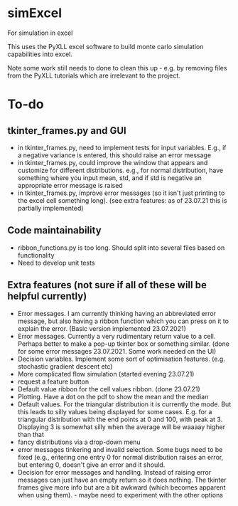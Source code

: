 # simExcel
For simulation in excel

This uses the PyXLL excel software to build monte carlo simulation capabilities into excel. 

Note some work still needs to done to clean this up - e.g. by removing files from the PyXLL tutorials which are irrelevant to the project.


# To-do

## tkinter_frames.py and GUI
* in tkinter_frames.py, need to implement tests for input variables. E.g., if a negative variance is entered, this should raise an error message
* in tkinter_frames.py, could improve the window that appears and customize for different distributions. e.g., for normal distribution, have something where you input mean, std, and if std is negative an appropriate error message is raised
* in tkinter_frames.py, improve error messages (so it isn't just printing to the excel cell something long). (see extra features: as of 23.07.21 this is partially implemented)

## Code maintainability
* ribbon_functions.py is too long. Should split into several files based on functionality
* Need to develop unit tests

## Extra features (not sure if all of these will be helpful currently)
* Error messages. I am currently thinking having an abbreviated error message, but also having a ribbon function which you can press on it to explain the error. (Basic version implemented 23.07.2021)
* Error messages. Currently a very rudimentary return value to a cell. Perhaps better to make a pop-up tkinter box or something similar. (done for some error messages 23.07.2021. Some work needed on the UI)
* Decision variables. Implement some sort of optimisation features. (e.g. stochastic gradient descent etc)
* More complicated flow simulation (started evening 23.07.21)
* request a feature button 
* Default value ribbon for the cell values ribbon. (done 23.07.21)
* Plotting. Have a dot on the pdf to show the mean and the median
* Default values. For the triangular distribution it is currently the mode. But this leads to silly values being displayed for some cases. E.g. for a triangular distribution with the end points at 0 and 100, with peak at 3. Displaying 3 is somewhat silly when the average will be waaaay higher than that
* fancy distributions via a drop-down menu
* error messages tinkering and invalid selection. Some bugs need to be fixed (e.g., entering one entry 0 for normal distribution raises an error, but entering 0, doesn't give an error and it should. 
* Decision for error messages and handling. Instead of raising error messages can just have an empty return so it does nothing. The tkinter frames give more info but are a bit awkward (which becomes apparent when using them). - maybe need to experiment with the other options

